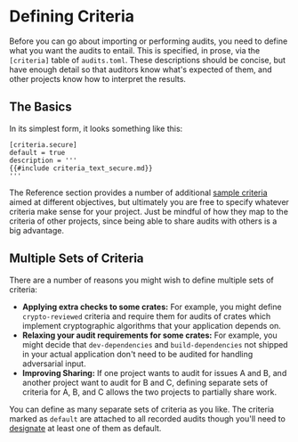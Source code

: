# Defining Criteria

Before you can go about importing or performing audits, you need to define what
you want the audits to entail. This is specified, in prose, via the `[criteria]`
table of `audits.toml`. These descriptions should be concise, but have enough
detail so that auditors know what's expected of them, and other projects know
how to interpret the results.

## The Basics

In its simplest form, it looks something like this:

```
[criteria.secure]
default = true
description = '''
{{#include criteria_text_secure.md}}
'''
```

The Reference section provides a number of additional [sample
criteria](sample-criteria.md) aimed at different objectives, but ultimately you
are free to specify whatever criteria make sense for your project. Just be
mindful of how they map to the criteria of other projects, since being able to
share audits with others is a big advantage.

## Multiple Sets of Criteria

There are a number of reasons you might wish to define multiple sets of
criteria:
* **Applying extra checks to some crates:** For example, you might define
  `crypto-reviewed` criteria and require them for audits of crates which
  implement cryptographic algorithms that your application depends on.
* **Relaxing your audit requirements for some crates:** For example, you might
  decide that `dev-dependencies` and `build-dependencies` not shipped in your
  actual application don't need to be audited for handling adversarial input.
* **Improving Sharing:** If one project wants to audit for issues A and B, and
  another project want to audit for B and C, defining separate sets of criteria
  for A, B, and C allows the two projects to partially share work.

You can define as many separate sets of criteria as you like. The criteria
marked as `default` are attached to all recorded audits though you'll need
to [designate](config.md#default) at least one of them as default.
